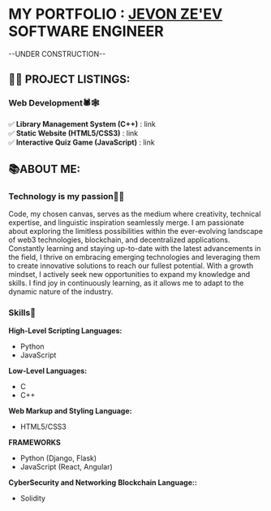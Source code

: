 <h1>MY PORTFOLIO : <a href="https://linktr.ee/jevonzev_network">JEVON ZE'EV </a>SOFTWARE ENGINEER</h1>
--UNDER CONSTRUCTION--
<h2>👨‍💻 PROJECT LISTINGS:</h2>
<h3>Web Development🕷️🕸️</h3>
✅<b> Library Management System (C++)</b>  : link<br/>
✅<b> Static Website (HTML5/CSS3)</b>  : link<br/>
✅<b> Interactive Quiz Game (JavaScript)</b>  : link<br/>

<h2>📚ABOUT ME:</h2>
<h3>Technology is my passion🤖🧬</h3>
Code, my chosen canvas, serves as the medium where creativity, technical expertise, and linguistic inspiration seamlessly merge. I am passionate about exploring the limitless possibilities within the ever-evolving landscape of web3 technologies, blockchain, and decentralized applications. Constantly learning and staying up-to-date with the latest advancements in the field, I thrive on embracing emerging technologies and leveraging them to create innovative solutions to reach our fullest potential. With a growth mindset, I actively seek new opportunities to expand my knowledge and skills. I find joy in continuously learning, as it allows me to adapt to the dynamic nature of the industry.

<h3>Skills💪</h3>
<b>High-Level Scripting Languages:</b>
  <ul>
    <li>Python</li>
    <li>JavaScript</li>
  </ul>
<b>Low-Level Languages:</b>
  <ul>
    <li>C</li>
    <li>C++</li>
  </ul>
<b>Web Markup and Styling Language:</b>
  <ul>
    <li>HTML5/CSS3</li>
  </ul>
<b>FRAMEWORKS</b>
  <ul>
    <li>Python (Django, Flask)</li>
    <li>JavaScript (React, Angular)</li>
  </ul>
<b>CyberSecurity and Networking</b>
<b>Blockchain Language::</b>
  <ul>
    <li>Solidity</li>
  </ul>
